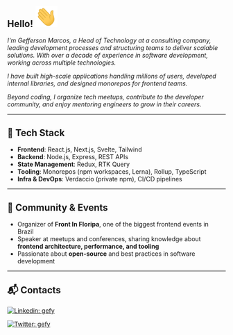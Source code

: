 <h2>
  Hello! <img src="https://raw.githubusercontent.com/wdtamagi/wdtamagi/main/hand.gif" width="50">
</h2>

<p>
  <em>
  I'm Gefferson Marcos, a Head of Technology at a consulting company, leading development processes and structuring teams to deliver scalable solutions. With over a decade of experience in software development, working across multiple technologies.
  </em>
</p>

<p>
  <em>
  I have built high-scale applications handling millions of users, developed internal libraries, and designed monorepos for frontend teams.  
  </em>
</p>

<p>
  <em>
  Beyond coding, I organize tech meetups, contribute to the developer community, and enjoy mentoring engineers to grow in their careers.
  </em>
</p>

---

## 🔧 Tech Stack  
- **Frontend**: React.js, Next.js, Svelte, Tailwind
- **Backend**: Node.js, Express, REST APIs
- **State Management**: Redux, RTK Query
- **Tooling**: Monorepos (npm workspaces, Lerna), Rollup, TypeScript
- **Infra & DevOps**: Verdaccio (private npm), CI/CD pipelines

---

## 📢 Community & Events  
- Organizer of **Front In Floripa**, one of the biggest frontend events in Brazil  
- Speaker at meetups and conferences, sharing knowledge about **frontend architecture, performance, and tooling**  
- Passionate about **open-source** and best practices in software development  

---

## 📬 Contacts  

[![Linkedin: gefy](https://img.shields.io/badge/gefferson--marcos-FE5F55?style=flat-square&logo=Linkedin&logoColor=fafafa&link=https://www.linkedin.com/in/geffersonmarcos/)](https://www.linkedin.com/in/geffersonmarcos/)

[![Twitter: gefy](https://img.shields.io/badge/gefy--marcos-FE5F55?style=flat-square&logo=Twitter&logoColor=fafafa&link=https://www.twitter.com/gefymarcos/)](https://www.twitter.com/gefymarcos/)
